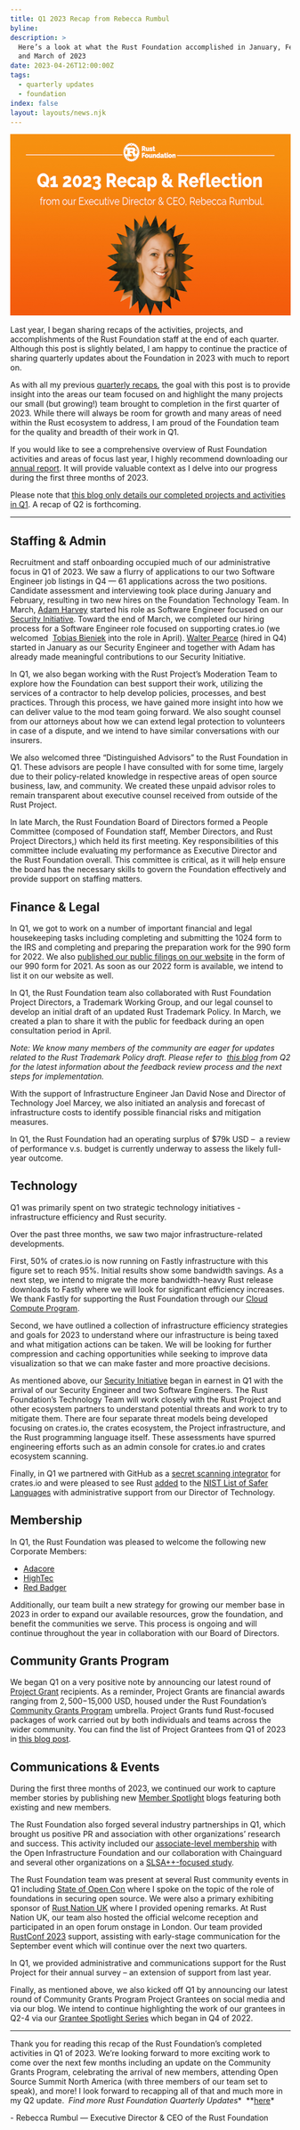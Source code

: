 ```yaml
---
title: Q1 2023 Recap from Rebecca Rumbul
byline:
description: >
  Here’s a look at what the Rust Foundation accomplished in January, February,
  and March of 2023
date: 2023-04-26T12:00:00Z
tags:
  - quarterly updates
  - foundation
index: false
layout: layouts/news.njk
---
```

<img src="/img/news/2023-04-26-q1-2023-recap/quarterly-recap-q1.png" width="580" height="326" alt="Heading: Q1 2023 Recap &amp; Reflection Sub-heading: from our Executive Director &amp; CEO, Rebecca Rumbul. Headshot of Rebecca Rumbul appears in a circular frame." title="Q1 2023 Recap" />

Last year, I began sharing recaps of the activities, projects, and accomplishments of the Rust Foundation staff at the end of each quarter. Although this post is slightly belated, I am happy to continue the practice of sharing quarterly updates about the Foundation in 2023 with much to report on.&nbsp;

As with all my previous [<u>quarterly recaps</u>](https://foundation.rust-lang.org/tags/quarterly%20updates/), the goal with this post is to provide insight into the areas our team focused on and highlight the many projects our small (but growing!) team brought to completion in the first quarter of 2023. While there will always be room for growth and many areas of need within the Rust ecosystem to address, I am proud of the Foundation team for the quality and breadth of their work in Q1.&nbsp;

If you would like to see a comprehensive overview of Rust Foundation activities and areas of focus last year, I highly recommend downloading our [<u>annual report</u>](https://foundation.rust-lang.org/news/rust-foundation-annual-report-2022/). It will provide valuable context as I delve into our progress during the first three months of 2023.&nbsp;

Please note that <u>this blog only details our completed projects and activities in Q1</u>. A recap of Q2 is forthcoming.&nbsp;

---

## **Staffing & Admin**

Recruitment and staff onboarding occupied much of our administrative focus in Q1 of 2023. We saw a flurry of applications to our two Software Engineer job listings in Q4 — 61 applications across the two positions. Candidate assessment and interviewing took place during January and February, resulting in two new hires on the Foundation Technology Team. In March, [<u>Adam Harvey</u>](https://foundation.rust-lang.org/news/welcoming-software-engineer-adam-harvey-to-the-rust-foundation-team/) started his role as Software Engineer focused on our [<u>Security Initiative</u>](https://foundation.rust-lang.org/news/2022-09-13-rust-foundation-establishes-security-team/). Toward the end of March, we completed our hiring process for a Software Engineer role focused on supporting crates.io (we welcomed&nbsp; [<u>Tobias Bieniek</u>](https://foundation.rust-lang.org/news/welcoming-software-engineer-tobias-bieniek-to-the-rust-foundation-team/) into the role in April). [<u>Walter Pearce</u>](https://foundation.rust-lang.org/news/welcoming-our-new-security-engineer-walter-pearce/) (hired in Q4) started in January as our Security Engineer and together with Adam has already made meaningful contributions to our Security Initiative.

In Q1, we also began working with the Rust Project’s Moderation Team to explore how the Foundation can best support their work, utilizing the services of a contractor to help develop policies, processes, and best practices. Through this process, we have gained more insight into how we can deliver value to the mod team going forward. We also sought counsel from our attorneys about how we can extend legal protection to volunteers in case of a dispute, and we intend to have similar conversations with our insurers.

We also welcomed three “Distinguished Advisors” to the Rust Foundation in Q1. These advisors are people I have consulted with for some time, largely due to their policy-related knowledge in respective areas of open source business, law, and community. We created these unpaid advisor roles to remain transparent about executive counsel received from outside of the Rust Project.&nbsp;

In late March, the Rust Foundation Board of Directors formed a People Committee (composed of Foundation staff, Member Directors, and Rust Project Directors,) which held its first meeting. Key responsibilities of this committee include evaluating my performance as Executive Director and the Rust Foundation overall. This committee is critical, as it will help ensure the board has the necessary skills to govern the Foundation effectively and provide support on staffing matters.

## **Finance & Legal**

In Q1, we got to work on a number of important financial and legal housekeeping tasks including completing and submitting the 1024 form to the IRS and completing and preparing the preparation work for the 990 form for 2022. We also [<u>published our public filings on our website</u>](https://foundation.rust-lang.org/about/) in the form of our 990 form for 2021. As soon as our 2022 form is available, we intend to list it on our website as well.&nbsp;&nbsp;

In Q1, the Rust Foundation team also collaborated with Rust Foundation Project Directors, a Trademark Working Group, and our legal counsel to develop an initial draft of an updated Rust Trademark Policy. In March, we created a plan to share it with the public for feedback during an open consultation period in April.&nbsp;

*Note: We know many members of the community are eager for updates related to the Rust Trademark Policy draft. Please refer to &nbsp;*[*<u>this blog</u>*](https://foundation.rust-lang.org/news/rust-trademark-policy-draft-revision-next-steps/) *from Q2 for the latest information about the feedback review process and the next steps for implementation.*

With the support of Infrastructure Engineer Jan David Nose and Director of Technology Joel Marcey, we also initiated an analysis and forecast of infrastructure costs to identify possible financial risks and mitigation measures.

In Q1, the Rust Foundation had an operating surplus of $79k USD –&nbsp; a review of performance v.s. budget is currently underway to assess the likely full-year outcome.&nbsp;

## **Technology**

Q1 was primarily spent on two strategic technology initiatives - infrastructure efficiency and Rust security.&nbsp;

Over the past three months, we saw two major infrastructure-related developments.&nbsp;

First, 50% of crates.io is now running on Fastly infrastructure with this figure set to reach 95%. Initial results show some bandwidth savings. As a next step, we intend to migrate the more bandwidth-heavy Rust release downloads to Fastly where we will look for significant efficiency increases. We thank Fastly for supporting the Rust Foundation through our [<u>Cloud Compute Program</u>](https://foundation.rust-lang.org/policies/cloud-compute-program/).&nbsp;

Second, we have outlined a collection of infrastructure efficiency strategies and goals for 2023 to understand where our infrastructure is being taxed and what mitigation actions can be taken. We will be looking for further compression and caching opportunities while seeking to improve data visualization so that we can make faster and more proactive decisions.

As mentioned above, our [<u>Security Initiative</u>](https://foundation.rust-lang.org/news/2022-09-13-rust-foundation-establishes-security-team/) began in earnest in Q1 with the arrival of our Security Engineer and two Software Engineers. The Rust Foundation’s Technology Team will work closely with the Rust Project and other ecosystem partners to understand potential threats and work to try to mitigate them. There are four separate threat models being developed focusing on crates.io, the crates ecosystem, the Project infrastructure, and the Rust programming language itself. These assessments have spurred engineering efforts such as an admin console for crates.io and crates ecosystem scanning.&nbsp;

Finally, in Q1 we partnered with GitHub as a [<u>secret scanning integrator</u>](https://github.blog/changelog/2023-01-19-the-crate-io-registry-is-now-a-github-secret-scanning-integrator/) for crates.io and were pleased to see Rust [<u>added</u>](https://foundation.rust-lang.org/news/rust-identified-as-safer-coding-tool-by-nist/) to the [<u>NIST List of Safer Languages</u>](https://foundation.rust-lang.org/news/rust-identified-as-safer-coding-tool-by-nist/) with administrative support from our Director of Technology.

## **Membership**

In Q1, the Rust Foundation was pleased to welcome the following new Corporate Members:

* [<u>Adacore</u>](https://foundation.rust-lang.org/news/member-spotlight-adacore/)
* [<u>HighTec</u>](https://foundation.rust-lang.org/news/member-spotlight-hightec/)
* [<u>Red Badger</u>](https://red-badger.com/)

Additionally, our team built a new strategy for growing our member base in 2023 in order to expand our available resources, grow the foundation, and benefit the communities we serve. This process is ongoing and will continue throughout the year in collaboration with our Board of Directors.&nbsp;

## **Community Grants Program**

We began Q1 on a very positive note by announcing our latest round of [<u>Project Grant</u>](https://foundation.rust-lang.org/grants/project-grants/) recipients. As a reminder, Project Grants are financial awards ranging from $2,500-$15,000 USD, housed under the Rust Foundation’s [<u>Community Grants Program</u>](https://foundation.rust-lang.org/grants/) umbrella. Project Grants fund Rust-focused packages of work carried out by both individuals and teams across the wider community. You can find the list of Project Grantees from Q1 of 2023 in [<u>this blog post</u>](http://uncement-introducing-our-latest-project-grantees/).&nbsp;

## **Communications & Events**

During the first three months of 2023, we continued our work to capture member stories by publishing new [<u>Member Spotlight</u>](https://foundation.rust-lang.org/tags/member%20spotlight/) blogs featuring both existing and new members.

The Rust Foundation also forged several industry partnerships in Q1, which brought us positive PR and association with other organizations’ research and success. This activity included our [<u>associate-level membership</u>](https://foundation.rust-lang.org/news/rust-foundation-joins-open-infrastructure-foundation-as-associate-member/) with the Open Infrastructure Foundation and our collaboration with Chainguard and several other organizations on a [<u>SLSA++-focused study</u>](https://foundation.rust-lang.org/news/new-slsa-survey-reveals-real-world-developer-approaches-to-software-supply-chain-security/).

The Rust Foundation team was present at several Rust community events in Q1 including [<u>State of Open Con</u>](https://stateofopencon.com/) where I spoke on the topic of the role of foundations in securing open source. We were also a primary exhibiting sponsor of [<u>Rust Nation UK</u>](https://www.rustnationuk.com/) where I provided opening remarks. At Rust Nation UK, our team also hosted the official welcome reception and participated in an open forum onstage in London. Our team provided [<u>RustConf 2023</u>](https://rustconf.com/) support, assisting with early-stage communication for the September event which will continue over the next two quarters.&nbsp;

In Q1, we provided administrative and communications support for the Rust Project for their annual survey – an extension of support from last year.&nbsp;

Finally, as mentioned above, we also kicked off Q1 by announcing our latest round of Community Grants Program Project Grantees on social media and via our blog. We intend to continue highlighting the work of our grantees in Q2-4 via our [<u>Grantee Spotlight Series</u>](https://foundation.rust-lang.org/tags/grantee%20spotlight/) which began in Q4 of 2022.&nbsp;

---

Thank you for reading this recap of the Rust Foundation’s completed activities in Q1 of 2023. We’re looking forward to more exciting work to come over the next few months including an update on the Community Grants Program, celebrating the arrival of new members, attending Open Source Summit North America (with three members of our team set to speak), and more! I look forward to recapping all of that and much more in my Q2 update. &nbsp;*Find more Rust Foundation Quarterly Updates**&nbsp;&nbsp;**<u>here</u>*

\- Rebecca Rumbul — Executive Director & CEO of the Rust Foundation